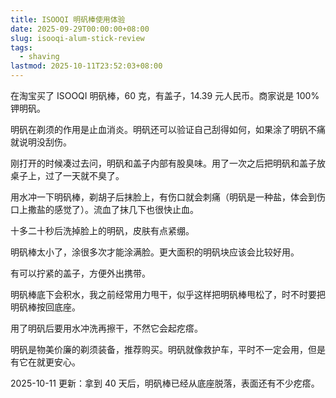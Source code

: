 ```yaml
---
title: ISOOQI 明矾棒使用体验
date: 2025-09-29T00:00:00+08:00
slug: isooqi-alum-stick-review
tags:
  - shaving
lastmod: 2025-10-11T23:52:03+08:00
---
```


在淘宝买了 ISOOQI 明矾棒，60 克，有盖子，14.39 元人民币。商家说是 100% 钾明矾。

明矾在剃须的作用是止血消炎。明矾还可以验证自己刮得如何，如果涂了明矾不痛就说明没刮伤。

刚打开的时候凑过去问，明矾和盖子内部有股臭味。用了一次之后把明矾和盖子放桌子上，过了一天就不臭了。

用水冲一下明矾棒，剃胡子后抹脸上，有伤口就会刺痛（明矾是一种盐，体会到伤口上撒盐的感觉了）。流血了抹几下也很快止血。

十多二十秒后洗掉脸上的明矾，皮肤有点紧绷。

明矾棒太小了，涂很多次才能涂满脸。更大面积的明矾块应该会比较好用。

有可以拧紧的盖子，方便外出携带。

明矾棒底下会积水，我之前经常用力甩干，似乎这样把明矾棒甩松了，时不时要把明矾棒按回底座。

用了明矾后要用水冲洗再擦干，不然它会起疙瘩。

明矾是物美价廉的剃须装备，推荐购买。明矾就像救护车，平时不一定会用，但是有它在就更安心。

2025-10-11 更新：拿到 40 天后，明矾棒已经从底座脱落，表面还有不少疙瘩。
